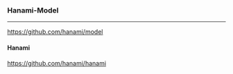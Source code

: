 ### Hanami-Model
---
https://github.com/hanami/model
#### Hanami
https://github.com/hanami/hanami


```



```

```






```
